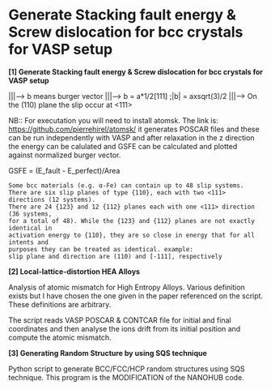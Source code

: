 # Generate Stacking fault energy & Screw dislocation for bcc crystals for VASP setup

**[1] Generate Stacking fault energy & Screw dislocation for bcc crystals for VASP setup**

|||--> b means burger vector
|||--> b = a*1/2[111] ;|b| = axsqrt(3)/2
|||--> On the (110) plane the slip occur at <111> 

NB:: For executation you will need to install atomsk. The link is:
https://github.com/pierrehirel/atomsk/ 
it generates POSCAR files and these can be run independently with VASP and after relaxation in the z direction
the energy can be calulated and GSFE can be calculated and plotted against normalized burger vector.

GSFE = (E_fault - E_perfect)/Area

```
Some bcc materials (e.g. α-Fe) can contain up to 48 slip systems. 
There are six slip planes of type {110}, each with two <111> directions (12 systems). 
There are 24 {123} and 12 {112} planes each with one <111> direction (36 systems, 
for a total of 48). While the {123} and {112} planes are not exactly identical in 
activation energy to {110}, they are so close in energy that for all intents and 
purposes they can be treated as identical. example: 
slip plane and direction are (110) and [-111], respectively
```

**[2] Local-lattice-distortion HEA Alloys**

Analysis of atomic mismatch for High Entropy Alloys. Various definition exists but I have chosen the one given in the paper referenced on the script. These definitions are arbitrary.

The script reads VASP POSCAR & CONTCAR file for initial and final coordinates and then analyse the ions drift from its initial position and compute the atomic mismatch.

**[3] Generating Random Structure by using SQS technique**

Python script to generate BCC/FCC/HCP random structures using SQS technique. This program is the MODIFICATION of the NANOHUB code.

